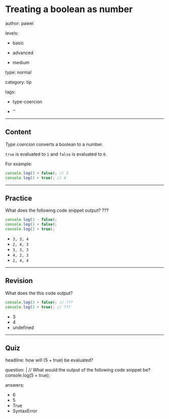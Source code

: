 # Treating a boolean as number
author: pawel

levels:

  - basic

  - advanced

  - medium

type: normal

category: tip

tags:

  - type-coercion

  - ''

---
## Content

*Type coercion* converts a boolean to a number.

`true` is evaluated to `1` and `false` is evaluated to `0`.

For example:

```javascript
console.log(3 + false); // 3
console.log(3 + true); // 4
```

---
## Practice

What does the following code snippet output? ???

```javascript
console.log(3 - false);
console.log(3 + false);
console.log(3 + true);
```

* `3, 3, 4`
* `2, 4, 3`
* `3, 3, 3`
* `4, 2, 3`
* `2, 4, 4`

---
## Revision

What does the this code output?
```javascript
console.log(3 + false); // ???
console.log(3 + true); // ???
```  
* 3
* 4
* undefined

---
## Quiz

headline: how will (5 + true) be evaluated?

question: |
  // What would the output of the following code snippet be?
  console.log(5 + true);

answers:
  - 6
  - 5
  - True
  - SyntaxError
